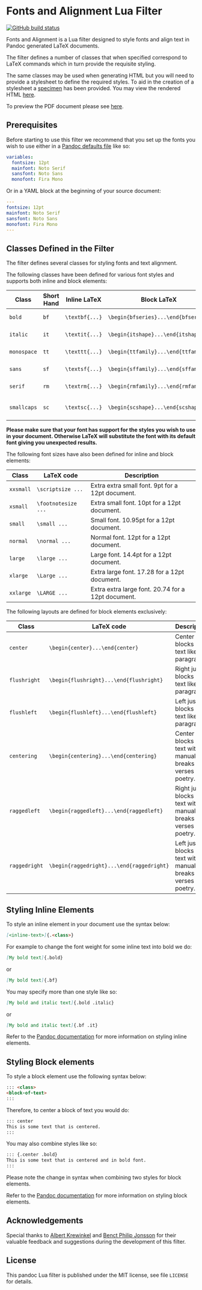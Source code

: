 Fonts and Alignment Lua Filter
==============================================================================

[![GitHub build status][CI badge]][CI workflow]

Fonts and Alignment is a Lua filter designed to style fonts and align text in Pandoc generated LaTeX documents.

The filter defines a number of classes that when specified correspond to LaTeX commands which in turn provide the requisite styling.

The same classes may be used when generating HTML but you will need to provide a stylesheet to define the required styles. To aid in the creation of a stylesheet a [specimen](https://github.com/nandac/fonts-and-alignment/blob/main/specimens/specimen.css) has been provided. You may view the rendered HTML [here](https://htmlpreview.github.io/?https://github.com/nandac/fonts-and-alignment/blob/main/specimens/specimen.html).

To preview the PDF document please see [here](https://github.com/nandac/fonts-and-alignment/blob/main/specimens/specimen.pdf).

[CI badge]: https://img.shields.io/github/workflow/status/nandac/fonts-and-alignment/CI?logo=github
[CI workflow]: https://github.com/nandac/fonts-and-alignment/actions/workflows/ci.yaml

Prerequisites
-----------------------------------------------------------------

Before starting to use this filter we recommend that you set up the fonts you wish to use either in a [Pandoc defaults file](https://pandoc.org/MANUAL.html#defaults-files) like so:

```yaml
variables:
  fontsize: 12pt
  mainfont: Noto Serif
  sansfont: Noto Sans
  monofont: Fira Mono
```

Or in a YAML block at the beginning of your source document:

```yaml
---
fontsize: 12pt
mainfont: Noto Serif
sansfont: Noto Sans
monofont: Fira Mono
---

```

Classes Defined in the Filter
-----------------------------------------------------------------

The filter defines several classes for styling fonts and text alignment.

The following classes have been defined for various font styles and supports both inline and block elements:

| Class       | Short Hand | Inline LaTeX   | Block LaTeX                         | Description               |
|-------------|------------|----------------|-------------------------------------|---------------------------|
| `bold`      | `bf`       | `\textbf{...}` | `\begin{bfseries}...\end{bfseries}` | Bold font weight.          |
| `italic`    | `it`       | `\textit{...}` | `\begin{itshape}...\end{itshape}`   | Italic font style.         |
| `monospace` | `tt`       | `\texttt{...}` | `\begin{ttfamily}...\end{ttfamily}` | Monospace font family.     |
| `sans`      | `sf`       | `\textsf{...}` | `\begin{sffamily}...\end{sffamily}` | Sans-serif font family.    |
| `serif`     | `rm`       | `\textrm{...}` | `\begin{rmfamily}...\end{rmfamily}` | Serif font family.         |
| `smallcaps` | `sc`       | `\textsc{...}` | `\begin{scshape}...\end{scshape}`   | Small capitals font style. |

__Please make sure that your font has support for the styles you wish to use in your document. Otherwise LaTeX will substitute the font with its default font giving you unexpected results.__

The following font sizes have also been defined for inline and block elements:

| Class     | LaTeX code          | Description                                        |
|-----------|---------------------|----------------------------------------------------|
| `xxsmall` | `\scriptsize ...`   | Extra extra small font. 9pt for a 12pt document.   |
| `xsmall`  | `\footnotesize ...` | Extra small font. 10pt for a 12pt document.        |
| `small`   | `\small ...`        | Small font. 10.95pt for a 12pt document.           |
| `normal`  | `\normal ...`       | Normal font. 12pt for a 12pt document.             |
| `large`   | `\large ...`        | Large font. 14.4pt for a 12pt document.            |
| `xlarge`  | `\Large ...`        | Extra large font. 17.28 for a 12pt document.       |
| `xxlarge` | `\LARGE ...`        | Extra extra large font. 20.74 for a 12pt document. |

The following layouts are defined for block elements exclusively:

| Class         | LaTeX code                                | Description                                                                 |
|---------------|-------------------------------------------|-----------------------------------------------------------------------------|
| `center`      | `\begin{center}...\end{center}`           | Center blocks of text like paragraphs.                                      |
| `flushright`  | `\begin{flushright}...\end{flushright}`   | Right justify blocks of text like paragraphs.                               |
| `flushleft`   | `\begin{flushleft}...\end{flushleft}`     | Left justify blocks of text like paragraphs.                                |
| `centering`   | `\begin{centering}...\end{centering}`     | Center blocks of text with manual line breaks like verses of poetry.        |
| `raggedleft`  | `\begin{raggedleft}...\end{raggedleft}`   | Right justify blocks of text with manual line breaks like verses of poetry. |
| `raggedright` | `\begin{raggedright}...\end{raggedright}` | Left justify blocks of text with manual line breaks like verses of poetry.  |

Styling Inline Elements
-----------------------------------------------------------------

To style an inline element in your document use the syntax below:

```markdown
[<inline-text>]{.<class>}
```

For example to change the font weight for some inline text into bold we do:

```markdown
[My bold text]{.bold}
```

or

```markdown
[My bold text]{.bf}
```

You may specify more than one style like so:

```markdown
[My bold and italic text]{.bold .italic}
```

or

```markdown
[My bold and italic text]{.bf .it}
```

Refer to the [Pandoc documentation](https://pandoc.org/MANUAL.html#extension-bracketed_spans) for more information on styling inline elements.

Styling Block elements
-----------------------------------------------------------------

To style a block element use the following syntax below:

```markdown
::: <class>
<block-of-text>
:::
```

Therefore, to center a block of text you would do:

```markdown
::: center
This is some text that is centered.
:::
```

You may also combine styles like so:

```markdown
::: {.center .bold}
This is some text that is centered and in bold font.
:::
```

Please note the change in syntax when combining two styles for block elements.

Refer to the [Pandoc documentation](https://pandoc.org/MANUAL.html#extension-fenced_divs) for more information on styling block elements.

Acknowledgements
------------------------------------------------------------------

Special thanks to [Albert Krewinkel](https://github.com/tarleb) and [Benct Philip Jonsson](https://github.com/bpj) for their valuable feedback and suggestions during the development of this filter.

License
------------------------------------------------------------------

This pandoc Lua filter is published under the MIT license, see
file `LICENSE` for details.
